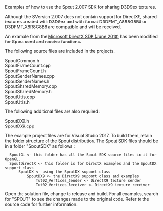 Examples of how to use the Spout 2.007 SDK for sharing D3D9ex textures.

Although the SVersion 2.007 does not contain support for DirectX9, shared textures created with D3D9ex and with format D3DFMT_A8R8G8B8 or D3DFMT_X8R8G8B8 are compatible and will be received.

An example from the [Microsoft DirectX SDK (June 2010)](https://www.microsoft.com/en-au/download/details.aspx?id=6812) has been modified for Spout send and receive functions.

The following source files are included in the projects.

SpoutCommon.h\
SpoutFrameCount.cpp\
SpoutFrameCount.h\
SpoutSenderNames.cpp\
SpoutSenderNames.h\
SpoutSharedMemory.cpp\
SpoutSharedMemory.h\
SpoutUtils.cpp\
SpoutUtils.h  

The following additional files are also required :

SpoutDX9.h\
SpoutDX9.cpp

The example project files are for Visual Studio 2017. To build them, retain the folder structure of the Spout distribution. The Spout SDK files should be in a folder "SpoutSDK" as follows :

      SpoutGL <- this folder has all the Spout SDK source files in it for OpenGL. 
	  SpoutDirectX <- this folder is for DirectX examples and the SpoutDX support class
	      SpoutDX <- using the SpoutDX support class
	          SpoutDX9 <- the DirectX9 support class and examples
	              Tut02_Vertices_Sender <- DirectX9 texture sender
				  Tut02_Vertices_Receiver <- DirectX9 texture receiver
		  
Open the solution file, change to release and build. For all examples, search for "SPOUT" to see the changes made to the original code. Refer to the source code for further information.


